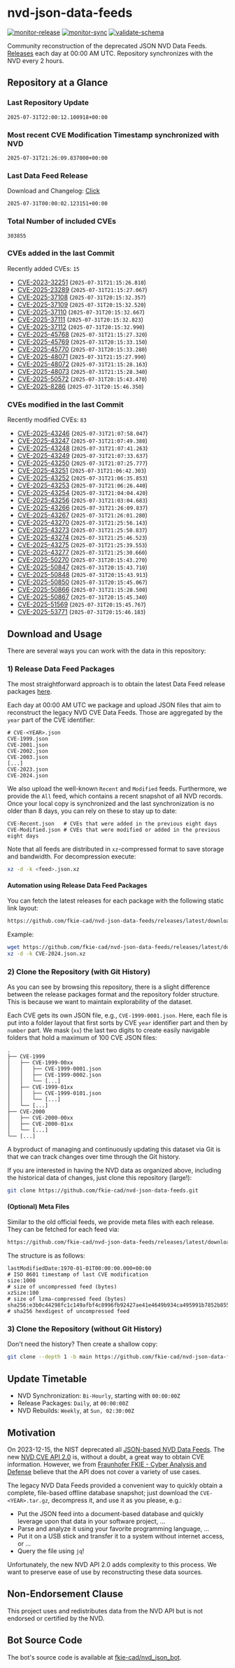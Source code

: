 # nvd-json-data-feeds

[![monitor-release](https://github.com/fkie-cad/nvd-json-data-feeds/actions/workflows/monitor_release.yml/badge.svg)](https://github.com/fkie-cad/nvd-json-data-feeds/actions/workflows/monitor_release.yml)
[![monitor-sync](https://github.com/fkie-cad/nvd-json-data-feeds/actions/workflows/monitor_sync.yml/badge.svg)](https://github.com/fkie-cad/nvd-json-data-feeds/actions/workflows/monitor_sync.yml)
[![validate-schema](https://github.com/fkie-cad/nvd-json-data-feeds/actions/workflows/validate_schema.yml/badge.svg)](https://github.com/fkie-cad/nvd-json-data-feeds/actions/workflows/validate_schema.yml)

Community reconstruction of the deprecated JSON NVD Data Feeds.
[Releases](https://github.com/fkie-cad/nvd-json-data-feeds/releases/latest) each day at 00:00 AM UTC.
Repository synchronizes with the NVD every 2 hours.

## Repository at a Glance

### Last Repository Update

```plain
2025-07-31T22:00:12.100918+00:00
```

### Most recent CVE Modification Timestamp synchronized with NVD

```plain
2025-07-31T21:26:09.837000+00:00
```

### Last Data Feed Release

Download and Changelog: [Click](https://github.com/fkie-cad/nvd-json-data-feeds/releases/latest)

```plain
2025-07-31T00:00:02.123151+00:00
```

### Total Number of included CVEs

```plain
303855
```

### CVEs added in the last Commit

Recently added CVEs: `15`

- [CVE-2023-32251](CVE-2023/CVE-2023-322xx/CVE-2023-32251.json) (`2025-07-31T21:15:26.810`)
- [CVE-2025-23289](CVE-2025/CVE-2025-232xx/CVE-2025-23289.json) (`2025-07-31T21:15:27.067`)
- [CVE-2025-37108](CVE-2025/CVE-2025-371xx/CVE-2025-37108.json) (`2025-07-31T20:15:32.357`)
- [CVE-2025-37109](CVE-2025/CVE-2025-371xx/CVE-2025-37109.json) (`2025-07-31T20:15:32.520`)
- [CVE-2025-37110](CVE-2025/CVE-2025-371xx/CVE-2025-37110.json) (`2025-07-31T20:15:32.667`)
- [CVE-2025-37111](CVE-2025/CVE-2025-371xx/CVE-2025-37111.json) (`2025-07-31T20:15:32.823`)
- [CVE-2025-37112](CVE-2025/CVE-2025-371xx/CVE-2025-37112.json) (`2025-07-31T20:15:32.990`)
- [CVE-2025-45768](CVE-2025/CVE-2025-457xx/CVE-2025-45768.json) (`2025-07-31T21:15:27.320`)
- [CVE-2025-45769](CVE-2025/CVE-2025-457xx/CVE-2025-45769.json) (`2025-07-31T20:15:33.150`)
- [CVE-2025-45770](CVE-2025/CVE-2025-457xx/CVE-2025-45770.json) (`2025-07-31T20:15:33.280`)
- [CVE-2025-48071](CVE-2025/CVE-2025-480xx/CVE-2025-48071.json) (`2025-07-31T21:15:27.990`)
- [CVE-2025-48072](CVE-2025/CVE-2025-480xx/CVE-2025-48072.json) (`2025-07-31T21:15:28.163`)
- [CVE-2025-48073](CVE-2025/CVE-2025-480xx/CVE-2025-48073.json) (`2025-07-31T21:15:28.340`)
- [CVE-2025-50572](CVE-2025/CVE-2025-505xx/CVE-2025-50572.json) (`2025-07-31T20:15:43.470`)
- [CVE-2025-8286](CVE-2025/CVE-2025-82xx/CVE-2025-8286.json) (`2025-07-31T20:15:46.350`)


### CVEs modified in the last Commit

Recently modified CVEs: `83`

- [CVE-2025-43246](CVE-2025/CVE-2025-432xx/CVE-2025-43246.json) (`2025-07-31T21:07:58.047`)
- [CVE-2025-43247](CVE-2025/CVE-2025-432xx/CVE-2025-43247.json) (`2025-07-31T21:07:49.380`)
- [CVE-2025-43248](CVE-2025/CVE-2025-432xx/CVE-2025-43248.json) (`2025-07-31T21:07:41.263`)
- [CVE-2025-43249](CVE-2025/CVE-2025-432xx/CVE-2025-43249.json) (`2025-07-31T21:07:33.637`)
- [CVE-2025-43250](CVE-2025/CVE-2025-432xx/CVE-2025-43250.json) (`2025-07-31T21:07:25.777`)
- [CVE-2025-43251](CVE-2025/CVE-2025-432xx/CVE-2025-43251.json) (`2025-07-31T21:06:42.303`)
- [CVE-2025-43252](CVE-2025/CVE-2025-432xx/CVE-2025-43252.json) (`2025-07-31T21:06:35.853`)
- [CVE-2025-43253](CVE-2025/CVE-2025-432xx/CVE-2025-43253.json) (`2025-07-31T21:06:26.440`)
- [CVE-2025-43254](CVE-2025/CVE-2025-432xx/CVE-2025-43254.json) (`2025-07-31T21:04:04.420`)
- [CVE-2025-43256](CVE-2025/CVE-2025-432xx/CVE-2025-43256.json) (`2025-07-31T21:03:04.683`)
- [CVE-2025-43266](CVE-2025/CVE-2025-432xx/CVE-2025-43266.json) (`2025-07-31T21:26:09.837`)
- [CVE-2025-43267](CVE-2025/CVE-2025-432xx/CVE-2025-43267.json) (`2025-07-31T21:26:01.280`)
- [CVE-2025-43270](CVE-2025/CVE-2025-432xx/CVE-2025-43270.json) (`2025-07-31T21:25:56.143`)
- [CVE-2025-43273](CVE-2025/CVE-2025-432xx/CVE-2025-43273.json) (`2025-07-31T21:25:50.837`)
- [CVE-2025-43274](CVE-2025/CVE-2025-432xx/CVE-2025-43274.json) (`2025-07-31T21:25:46.523`)
- [CVE-2025-43275](CVE-2025/CVE-2025-432xx/CVE-2025-43275.json) (`2025-07-31T21:25:39.553`)
- [CVE-2025-43277](CVE-2025/CVE-2025-432xx/CVE-2025-43277.json) (`2025-07-31T21:25:30.660`)
- [CVE-2025-50270](CVE-2025/CVE-2025-502xx/CVE-2025-50270.json) (`2025-07-31T20:15:43.270`)
- [CVE-2025-50847](CVE-2025/CVE-2025-508xx/CVE-2025-50847.json) (`2025-07-31T20:15:43.710`)
- [CVE-2025-50848](CVE-2025/CVE-2025-508xx/CVE-2025-50848.json) (`2025-07-31T20:15:43.913`)
- [CVE-2025-50850](CVE-2025/CVE-2025-508xx/CVE-2025-50850.json) (`2025-07-31T20:15:45.067`)
- [CVE-2025-50866](CVE-2025/CVE-2025-508xx/CVE-2025-50866.json) (`2025-07-31T21:15:28.500`)
- [CVE-2025-50867](CVE-2025/CVE-2025-508xx/CVE-2025-50867.json) (`2025-07-31T20:15:45.340`)
- [CVE-2025-51569](CVE-2025/CVE-2025-515xx/CVE-2025-51569.json) (`2025-07-31T20:15:45.767`)
- [CVE-2025-53771](CVE-2025/CVE-2025-537xx/CVE-2025-53771.json) (`2025-07-31T20:15:46.183`)


## Download and Usage

There are several ways you can work with the data in this repository:

### 1) Release Data Feed Packages

The most straightforward approach is to obtain the latest Data Feed release packages [here](https://github.com/fkie-cad/nvd-json-data-feeds/releases/latest).

Each day at 00:00 AM UTC we package and upload JSON files that aim to reconstruct the legacy NVD CVE Data Feeds.
Those are aggregated by the `year` part of the CVE identifier:

```
# CVE-<YEAR>.json
CVE-1999.json
CVE-2001.json
CVE-2002.json
CVE-2003.json
[...]
CVE-2023.json
CVE-2024.json
```

We also upload the well-known `Recent` and `Modified` feeds.
Furthermore, we provide the `All` feed, which contains a recent snapshot of all NVD records.
Once your local copy is synchronized and the last synchronization is no older than 8 days, you can rely on these to stay up to date:

```plain
CVE-Recent.json   # CVEs that were added in the previous eight days
CVE-Modified.json # CVEs that were modified or added in the previous eight days
```

Note that all feeds are distributed in `xz`-compressed format to save storage and bandwidth.
For decompression execute:

```sh
xz -d -k <feed>.json.xz
```

#### Automation using Release Data Feed Packages

You can fetch the latest releases for each package with the following static link layout:

```sh
https://github.com/fkie-cad/nvd-json-data-feeds/releases/latest/download/CVE-<YEAR>.json.xz
```

Example:

```sh
wget https://github.com/fkie-cad/nvd-json-data-feeds/releases/latest/download/CVE-2024.json.xz
xz -d -k CVE-2024.json.xz
```

### 2) Clone the Repository (with Git History)

As you can see by browsing this repository, there is a slight difference between the release packages format and the repository folder structure.
This is because we want to maintain explorability of the dataset.

Each CVE gets its own JSON file, e.g., `CVE-1999-0001.json`.
Here, each file is put into a folder layout that first sorts by CVE `year` identifier part and then by `number` part.
We mask (`xx`) the last two digits to create easily navigable folders that hold a maximum of 100 CVE JSON files:

```plain
.
├── CVE-1999
│   ├── CVE-1999-00xx
│   │   ├── CVE-1999-0001.json
│   │   ├── CVE-1999-0002.json
│   │   └── [...]
│   ├── CVE-1999-01xx
│   │   ├── CVE-1999-0101.json
│   │   └── [...]
│   └── [...]
├── CVE-2000
│   ├── CVE-2000-00xx
│   ├── CVE-2000-01xx
│   └── [...]
└── [...]
```

A byproduct of managing and continuously updating this dataset via Git is that we can track changes over time through the Git history.

If you are interested in having the NVD data as organized above, including the historical data of changes, just clone this repository (large!):

```sh
git clone https://github.com/fkie-cad/nvd-json-data-feeds.git
```

#### (Optional) Meta Files

Similar to the old official feeds, we provide meta files with each release. They can be fetched for each feed via:

```sh
https://github.com/fkie-cad/nvd-json-data-feeds/releases/latest/download/CVE-<YEAR>.meta
```

The structure is as follows:

```plain
lastModifiedDate:1970-01-01T00:00:00.000+00:00                          # ISO 8601 timestamp of last CVE modification
size:1000                                                               # size of uncompressed feed (bytes)
xzSize:100                                                              # size of lzma-compressed feed (bytes)
sha256:e3b0c44298fc1c149afbf4c8996fb92427ae41e4649b934ca495991b7852b855 # sha256 hexdigest of uncompressed feed
```

### 3) Clone the Repository (without Git History)

Don't need the history? Then create a shallow copy:

```sh
git clone --depth 1 -b main https://github.com/fkie-cad/nvd-json-data-feeds.git
```


## Update Timetable

* NVD Synchronization: `Bi-Hourly`, starting with `00:00:00Z`
* Release Packages: `Daily`, at `00:00:00Z`
* NVD Rebuilds: `Weekly`, at `Sun, 02:30:00Z`


## Motivation

On 2023-12-15, the NIST deprecated all [JSON-based NVD Data Feeds](https://nvd.nist.gov/vuln/data-feeds#divRetirementBanner-1).
The new [NVD CVE API 2.0](https://nvd.nist.gov/developers/vulnerabilities) is, without a doubt, a great way to obtain CVE information.
However, we from [Fraunhofer FKIE - Cyber Analysis and Defense](https://www.fkie.fraunhofer.de/en/departments/cad.html) believe that the API does not cover a variety of use cases.

The legacy NVD Data Feeds provided a convenient way to quickly obtain a complete, file-based offline database snapshot; just download the `CVE-<YEAR>.tar.gz`, decompress it, and use it as you please, e.g.:

- Put the JSON feed into a document-based database and quickly leverage upon that data in your software project, ...
- Parse and analyze it using your favorite programming language, ...
- Put it on a USB stick and transfer it to a system without internet access, or ...
- Query the file using `jq`!

Unfortunately, the new NVD API 2.0 adds complexity to this process.
We want to preserve ease of use by reconstructing these data sources.

## Non-Endorsement Clause

This project uses and redistributes data from the NVD API but is not endorsed or certified by the NVD.

## Bot Source Code

The bot's source code is available at [fkie-cad/nvd\_json\_bot](https://github.com/fkie-cad/nvd_json_bot).